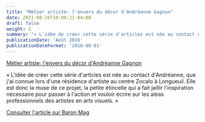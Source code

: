 ```yaml
---
title: "Métier artiste: l'envers du décor d'Andréanne Gagnon"
date: 2021-08-26T10:09:21-04:00
draft: false
weight: 5
summary: "« L'idée de créer cette série d'articles est née au contact d'Andréanne, que j'ai connue lors d'une résidence d'artiste au centre Zocalo à Longueuil. Elle est donc la muse de ce projet, la petite étincelle qui a fait jaillir l'inspiration nécessaire pour passer à l'action et vouloir écrire sur les aléas professionnels des artistes en arts visuels. »"
publicationDate: 'Août 2016'
publicationDateFormat: '2016-08-01'
---
```


[Métier artiste: l'envers du décor d'Andréanne Gagnon](http://www.baronmag.com/2016/08/metier-artiste-lenvers-du-decor-dandreanne-gagnon/)

« L'idée de créer cette série d'articles est née au contact d'Andréanne, que j'ai connue lors d'une résidence d'artiste au centre Zocalo à Longueuil. Elle est donc la muse de ce projet, la petite étincelle qui a fait jaillir l'inspiration nécessaire pour passer à l'action et vouloir écrire sur les aléas professionnels des artistes en arts visuels. »

[Consulter l'article sur Baron Mag](http://www.baronmag.com/2016/08/metier-artiste-lenvers-du-decor-dandreanne-gagnon/)
